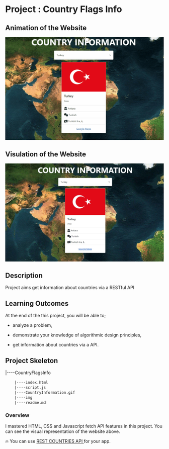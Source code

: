 # Project : Country Flags Info
## Animation of the Website

![image](./flag.gif)


## Visulation of the Website

![image](./flag.jpg)


## Description

Project aims get information about countries via a RESTful API

## Learning Outcomes

At the end of the this project, you will be able to;

- analyze a problem,

- demonstrate your knowledge of algorithmic design principles,

- get information about countries via a API.


## Project Skeleton 

|----CountryFlagsInfo

        |----index.html  
        |----script.js
        |----CountryInformation.gif
        |----img
        |----readme.md 

### Overview
I mastered HTML, CSS and Javascript fetch API features in this project. You can see the visual representation of the website above.

🔥 You can use [REST COUNTRIES API ](https://restcountries.com/) for your app. 

